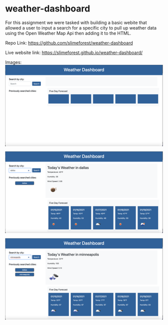 # weather-dashboard
For this assignment we were tasked with building a basic webite that allowed a user to input a search for a specific city to pull up weather data using the Open Weather Map Api then adding it to the HTML.

Repo Link:
https://github.com/slimeforest/weather-dashboard

Live website link:
https://slimeforest.github.io/weather-dashboard/

Images:
![index first on first load](screenshots/index.png)

![first city search](screenshots/first-search.png)

![second city search](screenshots/second-search.png)